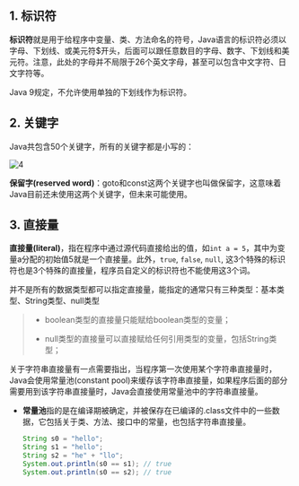 ## 1. 标识符

**标识符**就是用于给程序中变量、类、方法命名的符号，Java语言的标识符必须以字母、下划线、或美元符$开头，后面可以跟任意数目的字母、数字、下划线和美元符。注意，此处的字母并不局限于26个英文字母，甚至可以包含中文字符、日文字符等。

Java 9规定，不允许使用单独的下划线作为标识符。

## 2. 关键字

Java共包含50个关键字，所有的关键字都是小写的：

![4](https://chua-n.gitee.io/blog-images/notebooks/Java/4.png)

**保留字(reserved word)**：goto和const这两个关键字也叫做保留字，这意味着Java目前还未使用这两个关键字，但未来可能使用。

## 3. 直接量

**直接量(literal)**，指在程序中通过源代码直接给出的值，如`int a = 5`，其中为变量a分配的初始值5就是一个直接量。此外，`true`, `false`, `null`, 这3个特殊的标识符也是3个特殊的直接量，程序员自定义的标识符也不能使用这3个词。

并不是所有的数据类型都可以指定直接量，能指定的通常只有三种类型：基本类型、String类型、null类型

> - boolean类型的直接量只能赋给boolean类型的变量；
>
> - null类型的直接量可以直接赋给任何引用类型的变量，包括String类型；

关于字符串直接量有一点需要指出，当程序第一次使用某个字符串直接量时，Java会使用常量池(constant pool)来缓存该字符串直接量，如果程序后面的部分需要用到该字符串直接量时，Java会直接使用常量池中的字符串直接量。

- **常量池**指的是在编译期被确定，并被保存在已编译的.class文件中的一些数据，它包括关于类、方法、接口中的常量，也包括字符串直接量。

    ```java
    String s0 = "hello";
    String s1 = "hello";
    String s2 = "he" + "llo";
    System.out.println(s0 == s1); // true
    System.out.println(s0 == s2); // true
    ```

    

    